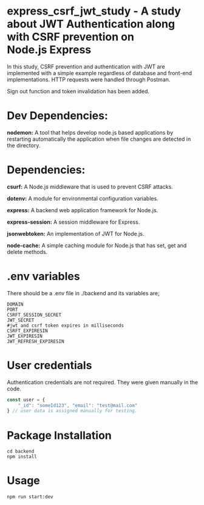 # express_csrf_jwt_study - A study about JWT Authentication along with CSRF prevention on Node.js Express



<p>In this study, CSRF prevention and authentication with JWT are implemented with a simple example regardless of database and front-end implementations. 
  HTTP requests were handled through Postman.</p>

<p>Sign out function and token invalidation has been added.</p>

# Dev Dependencies:
<p><b>nodemon:</b> A tool that helps develop node.js based applications by restarting automatically the application when file changes are detected in the directory.</p>

# Dependencies:
<p><b>csurf:</b> A Node.js middleware that is used to prevent CSRF attacks.</p>
<p><b>dotenv:</b> A module for environmental configuration variables.</p>
<p><b>express:</b> A backend web application framework for Node.js.</p>
<p><b>express-session:</b> A session middleware for Express.</p>
<p><b>jsonwebtoken:</b> An implementation of JWT for Node.js.</p>
<p><b>node-cache:</b> A simple caching module for Node.js that has set, get and delete methods.</p>

# .env variables

There should be a .env file in ./backend and its variables are;

```dotenv
DOMAIN
PORT
CSRFT_SESSION_SECRET
JWT_SECRET
#jwt and csrf token expires in milliseconds
CSRFT_EXPIRESIN
JWT_EXPIRESIN
JWT_REFRESH_EXPIRESIN
```

# User credentials
Authentication credentials are not required. They were given manually in the code.

```javascript
const user = {
    "_id": "someId123", "email": "test@mail.com"
} // user data is assigned manually for testing.
```

# Package Installation
```
cd backend
npm install
```
# Usage
```
npm run start:dev
```
